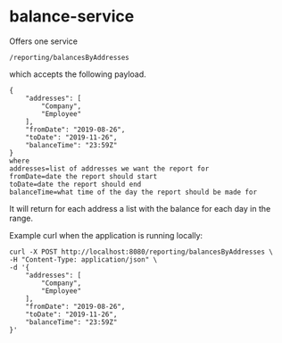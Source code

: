 # balance-service

Offers one service

```
/reporting/balancesByAddresses
```

which accepts the following payload.

```
{
	"addresses": [
		"Company",
		"Employee"
	],
	"fromDate": "2019-08-26",
	"toDate": "2019-11-26",
	"balanceTime": "23:59Z"
}
where
addresses=list of addresses we want the report for
fromDate=date the report should start
toDate=date the report should end
balanceTime=what time of the day the report should be made for
```

It will return for each address a list with the balance for each day in the range.

Example curl when the application is running locally:
```
curl -X POST http://localhost:8080/reporting/balancesByAddresses \
-H "Content-Type: application/json" \
-d '{
	"addresses": [
		"Company",
		"Employee"
	],
	"fromDate": "2019-08-26",
	"toDate": "2019-11-26",
	"balanceTime": "23:59Z"
}'
```
